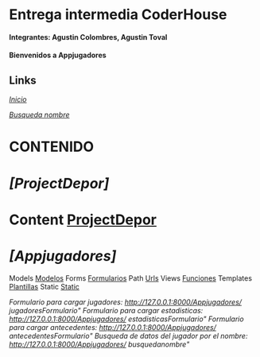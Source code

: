 # Entrega intermedia CoderHouse
#### Integrantes: Agustin Colombres, Agustin Toval
#### Bienvenidos a Appjugadores

## Links
_[Inicio](http://127.0.0.1:8000/Appjugadores/inicio)_

_[Busqueda nombre](http://127.0.0.1:8000/Appjugadores/busquedanombre)_


# **CONTENIDO**
# *[ProjectDepor]*

# Content [ProjectDepor](ProyectoDepor/)

# *[Appjugadores]*

 Models [Modelos](Appjugadores/models.py)
 Forms [Formularios](Appjugadores/forms.py)
 Path [Urls](Appjugadores/urls.py)
 Views [Funciones](Appjugadores/views.py)
 Templates [Plantillas](Appjugadores/plantilla/Appjugadores/)
 Static [Static](Appjugadores/static/appjugadores/)

 *Formulario para cargar jugadores: http://127.0.0.1:8000/Appjugadores/ jugadoresFormulario"*
 *Formulario para cargar estadisticas: http://127.0.0.1:8000/Appjugadores/ estadisticasFormulario"*
 *Formulario para cargar antecedentes: http://127.0.0.1:8000/Appjugadores/ antecedentesFormulario"*
 *Busqueda de datos del jugador por el nombre: http://127.0.0.1:8000/Appjugadores/ busquedanombre"*
